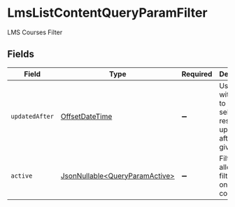 # LmsListContentQueryParamFilter

LMS Courses Filter


## Fields

| Field                                                                                     | Type                                                                                      | Required                                                                                  | Description                                                                               | Example                                                                                   |
| ----------------------------------------------------------------------------------------- | ----------------------------------------------------------------------------------------- | ----------------------------------------------------------------------------------------- | ----------------------------------------------------------------------------------------- | ----------------------------------------------------------------------------------------- |
| `updatedAfter`                                                                            | [OffsetDateTime](https://docs.oracle.com/javase/8/docs/api/java/time/OffsetDateTime.html) | :heavy_minus_sign:                                                                        | Use a string with a date to only select results updated after that given date             | 2020-01-01T00:00:00.000Z                                                                  |
| `active`                                                                                  | [JsonNullable\<QueryParamActive>](../../models/operations/QueryParamActive.md)            | :heavy_minus_sign:                                                                        | Filter to allow filtering of only active content                                          |                                                                                           |